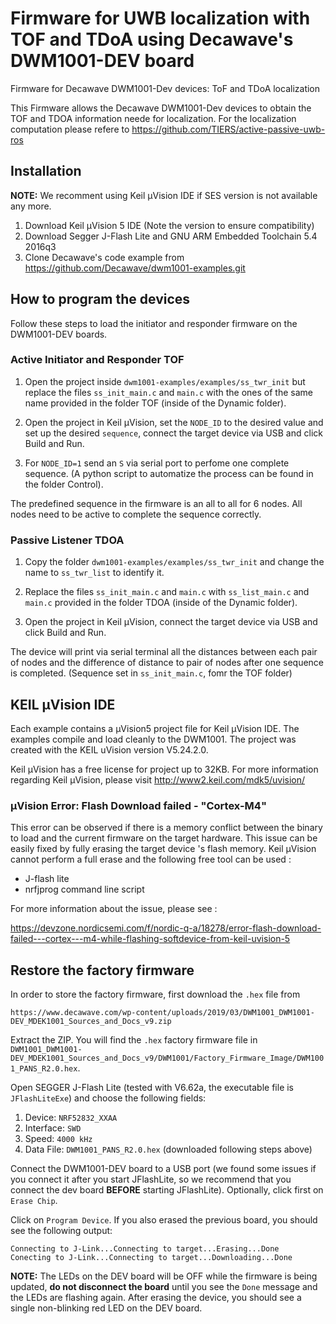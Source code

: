# Firmware for UWB localization with TOF and TDoA using Decawave's DWM1001-DEV board
Firmware for Decawave DWM1001-Dev devices: ToF and TDoA localization

This Firmware allows the Decawave DWM1001-Dev devices to obtain the TOF and TDOA information neede for localization. For the localization computation please refere to https://github.com/TIERS/active-passive-uwb-ros

## Installation

**NOTE:** We recomment using Keil µVision IDE if SES version is not available any more.

  1. Download Keil µVision 5 IDE (Note the version to ensure compatibility)
  2. Download Segger J-Flash Lite and GNU ARM Embedded Toolchain 5.4 2016q3
  3. Clone Decawave's code example from https://github.com/Decawave/dwm1001-examples.git

## How to program the devices

Follow these steps to load the initiator and responder firmware on the DWM1001-DEV boards.

### Active Initiator and Responder TOF
1. Open the project inside `dwm1001-examples/examples/ss_twr_init` but replace the files `ss_init_main.c` and `main.c` with the ones of the same name provided in the folder TOF (inside of the Dynamic folder).

2. Open the project in Keil µVision, set the `NODE_ID` to the desired value and set up the desired `sequence`, connect the target device via USB and click Build and Run.

3. For `NODE_ID=1` send an `S` via serial port to perfome one complete sequence. (A python script to automatize the process can be found in the folder Control).

The predefined sequence in the firmware is an all to all for 6 nodes. All nodes need to be active to complete the sequence correctly.


### Passive Listener TDOA
1. Copy the folder `dwm1001-examples/examples/ss_twr_init` and change the name to `ss_twr_list` to identify it.

2. Replace the files `ss_init_main.c` and `main.c` with  `ss_list_main.c` and `main.c` provided in the folder TDOA (inside of the Dynamic folder).

3. Open the project in Keil µVision, connect the target device via USB and click Build and Run.

The device will print via serial terminal all the distances between each pair of nodes and the difference of distance to pair of nodes after one sequence is completed. (Sequence set in `ss_init_main.c`, fomr the TOF folder)

## KEIL µVision IDE

Each example contains a µVision5 project file for Keil µVision IDE. The examples compile and load cleanly to the DWM1001.
The project was created with the KEIL uVision version V5.24.2.0. 

Keil µVision has a free license for project up to 32KB. For more information regarding Keil µVision, please visit http://www2.keil.com/mdk5/uvision/

### µVision Error: Flash Download failed - "Cortex-M4"

This error can be observed if there is a memory conflict between the binary to load and the current firmware on the target hardware. This issue can be easily fixed by fully erasing the target device 's flash memory. Keil µVision cannot perform a full erase and the following free tool can be used :

* J-flash lite 
* nrfjprog command line script

For more information about the issue, please see :

https://devzone.nordicsemi.com/f/nordic-q-a/18278/error-flash-download-failed---cortex---m4-while-flashing-softdevice-from-keil-uvision-5


## Restore the factory firmware

In order to store the factory firmware, first download the `.hex` file from

```
https://www.decawave.com/wp-content/uploads/2019/03/DWM1001_DWM1001-DEV_MDEK1001_Sources_and_Docs_v9.zip
```

Extract the ZIP. You will find the `.hex` factory firmware file in `DWM1001_DWM1001-DEV_MDEK1001_Sources_and_Docs_v9/DWM1001/Factory_Firmware_Image/DWM1001_PANS_R2.0.hex`.

Open SEGGER J-Flash Lite (tested with V6.62a, the executable file is `JFlashLiteExe`) and choose the following fields:

1. Device: `NRF52832_XXAA`
2. Interface: `SWD`
3. Speed: `4000 kHz`
4. Data File: `DWM1001_PANS_R2.0.hex` (downloaded following steps above)

Connect the DWM1001-DEV board to a USB port (we found some issues if you connect it after you start JFlashLite, so we recommend that you connect the dev board **BEFORE** starting JFlashLite). Optionally, click first on `Erase Chip`.

Click on `Program Device`. If you also erased the previous board, you should see the following output:

```
Connecting to J-Link...Connecting to target...Erasing...Done
Conecting to J-Link...Connecting to target...Downloading...Done
```

**NOTE:** The LEDs on the DEV board will be OFF while the firmware is being updated, **do not disconnect the board** until you see the `Done` message and the LEDs are flashing again. After erasing the device, you should see a single non-blinking red LED on the DEV board.
